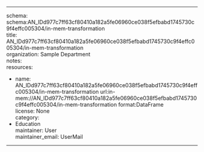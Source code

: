 


---  
schema: schema:AN_IDd977c7ff63cf80410a182a5fe06960ce038f5efbabd1745730c9f4effc005304/in-mem-transformation  
title: AN_IDd977c7ff63cf80410a182a5fe06960ce038f5efbabd1745730c9f4effc005304/in-mem-transformation  
organization: Sample Department  
notes:   
resources:  
- name: AN_IDd977c7ff63cf80410a182a5fe06960ce038f5efbabd1745730c9f4effc005304/in-mem-transformation 
 url:in-mem://AN_IDd977c7ff63cf80410a182a5fe06960ce038f5efbabd1745730c9f4effc005304/in-mem-transformation 
 format:DataFrame  
license: None  
category:
 - Education  
maintainer: User  
maintainer_email: UserMail  
---